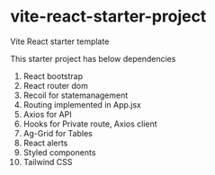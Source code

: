 # vite-react-starter-project
Vite React starter template

This starter project has below dependencies

1. React bootstrap
2. React router dom
3. Recoil for statemanagement
4. Routing implemented in App.jsx
5. Axios for API
6. Hooks for Private route, Axios client
7. Ag-Grid for Tables
8. React alerts
9. Styled components
10. Tailwind CSS
